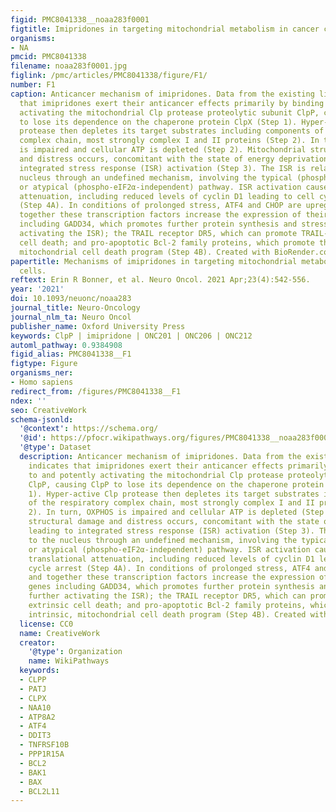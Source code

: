 ```yaml
---
figid: PMC8041338__noaa283f0001
figtitle: Imipridones in targeting mitochondrial metabolism in cancer cells
organisms:
- NA
pmcid: PMC8041338
filename: noaa283f0001.jpg
figlink: /pmc/articles/PMC8041338/figure/F1/
number: F1
caption: Anticancer mechanism of imipridones. Data from the existing literature indicates
  that imipridones exert their anticancer effects primarily by binding to and potently
  activating the mitochondrial Clp protease proteolytic subunit ClpP, causing ClpP
  to lose its dependence on the chaperone protein ClpX (Step 1). Hyper-active Clp
  protease then depletes its target substrates including components of the respiratory
  complex chain, most strongly complex I and II proteins (Step 2). In turn, OXPHOS
  is impaired and cellular ATP is depleted (Step 2). Mitochondrial structural damage
  and distress occurs, concomitant with the state of energy deprivation leading to
  integrated stress response (ISR) activation (Step 3). The ISR is relayed to the
  nucleus through an undefined mechanism, involving the typical (phospho-eIF2α-dependent)
  or atypical (phospho-eIF2α-independent) pathway. ISR activation causes global translational
  attenuation, including reduced levels of cyclin D1 leading to cell cycle arrest
  (Step 4A). In conditions of prolonged stress, ATF4 and CHOP are upregulated, and
  together these transcription factors increase the expression of their target genes
  including GADD34, which promotes further protein synthesis and stress (thus further
  activating the ISR); the TRAIL receptor DR5, which can promote TRAIL-mediated extrinsic
  cell death; and pro-apoptotic Bcl-2 family proteins, which promote the intrinsic,
  mitochondrial cell death program (Step 4B). Created with BioRender.com.
papertitle: Mechanisms of imipridones in targeting mitochondrial metabolism in cancer
  cells.
reftext: Erin R Bonner, et al. Neuro Oncol. 2021 Apr;23(4):542-556.
year: '2021'
doi: 10.1093/neuonc/noaa283
journal_title: Neuro-Oncology
journal_nlm_ta: Neuro Oncol
publisher_name: Oxford University Press
keywords: ClpP | imipridone | ONC201 | ONC206 | ONC212
automl_pathway: 0.9384908
figid_alias: PMC8041338__F1
figtype: Figure
organisms_ner:
- Homo sapiens
redirect_from: /figures/PMC8041338__F1
ndex: ''
seo: CreativeWork
schema-jsonld:
  '@context': https://schema.org/
  '@id': https://pfocr.wikipathways.org/figures/PMC8041338__noaa283f0001.html
  '@type': Dataset
  description: Anticancer mechanism of imipridones. Data from the existing literature
    indicates that imipridones exert their anticancer effects primarily by binding
    to and potently activating the mitochondrial Clp protease proteolytic subunit
    ClpP, causing ClpP to lose its dependence on the chaperone protein ClpX (Step
    1). Hyper-active Clp protease then depletes its target substrates including components
    of the respiratory complex chain, most strongly complex I and II proteins (Step
    2). In turn, OXPHOS is impaired and cellular ATP is depleted (Step 2). Mitochondrial
    structural damage and distress occurs, concomitant with the state of energy deprivation
    leading to integrated stress response (ISR) activation (Step 3). The ISR is relayed
    to the nucleus through an undefined mechanism, involving the typical (phospho-eIF2α-dependent)
    or atypical (phospho-eIF2α-independent) pathway. ISR activation causes global
    translational attenuation, including reduced levels of cyclin D1 leading to cell
    cycle arrest (Step 4A). In conditions of prolonged stress, ATF4 and CHOP are upregulated,
    and together these transcription factors increase the expression of their target
    genes including GADD34, which promotes further protein synthesis and stress (thus
    further activating the ISR); the TRAIL receptor DR5, which can promote TRAIL-mediated
    extrinsic cell death; and pro-apoptotic Bcl-2 family proteins, which promote the
    intrinsic, mitochondrial cell death program (Step 4B). Created with BioRender.com.
  license: CC0
  name: CreativeWork
  creator:
    '@type': Organization
    name: WikiPathways
  keywords:
  - CLPP
  - PATJ
  - CLPX
  - NAA10
  - ATP8A2
  - ATF4
  - DDIT3
  - TNFRSF10B
  - PPP1R15A
  - BCL2
  - BAK1
  - BAX
  - BCL2L11
---
```

